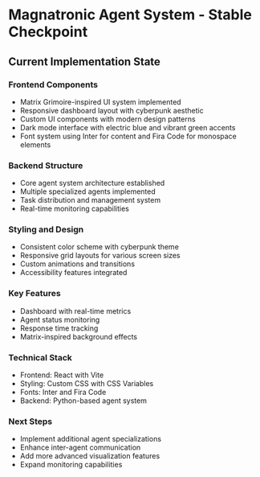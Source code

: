 # Magnatronic Agent System - Stable Checkpoint

## Current Implementation State

### Frontend Components
- Matrix Grimoire-inspired UI system implemented
- Responsive dashboard layout with cyberpunk aesthetic
- Custom UI components with modern design patterns
- Dark mode interface with electric blue and vibrant green accents
- Font system using Inter for content and Fira Code for monospace elements

### Backend Structure
- Core agent system architecture established
- Multiple specialized agents implemented
- Task distribution and management system
- Real-time monitoring capabilities

### Styling and Design
- Consistent color scheme with cyberpunk theme
- Responsive grid layouts for various screen sizes
- Custom animations and transitions
- Accessibility features integrated

### Key Features
- Dashboard with real-time metrics
- Agent status monitoring
- Response time tracking
- Matrix-inspired background effects

### Technical Stack
- Frontend: React with Vite
- Styling: Custom CSS with CSS Variables
- Fonts: Inter and Fira Code
- Backend: Python-based agent system

### Next Steps
- Implement additional agent specializations
- Enhance inter-agent communication
- Add more advanced visualization features
- Expand monitoring capabilities